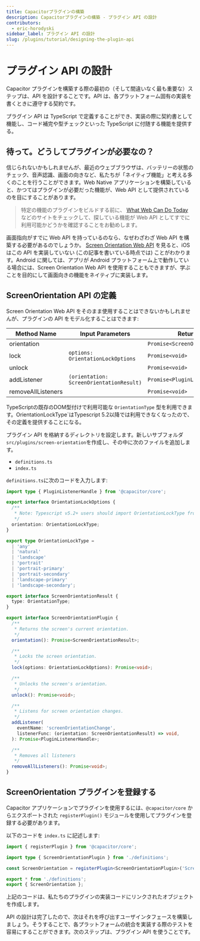 ```yaml
---
title: Capacitorプラグインの構築
description: Capacitorプラグインの構築 - プラグイン API の設計
contributors:
  - eric-horodyski
sidebar_label: プラグイン API の設計
slug: /plugins/tutorial/designing-the-plugin-api
---
```


# プラグイン API の設計

Capacitor プラグインを構築する際の最初の（そして間違いなく最も重要な）ステップは、API を設計することです。API は、各プラットフォーム固有の実装を書くときに遵守する契約です。

プラグイン API は TypeScript で定義することができ、実装の際に契約書として機能し、コード補完や型チェックといった TypeScript に付随する機能を提供する。

## 待って。どうしてプラグインが必要なの？

信じられないかもしれませんが、最近のウェブブラウザは、バッテリーの状態のチェック、音声認識、画面の向きなど、私たちが「ネイティブ機能」と考える多くのことを行うことができます。Web Native アプリケーションを構築していると、かつてはプラグインが必要だった機能が、Web API として提供されているのを目にすることがあります。

> 特定の機能のプラグインをビルドする前に、 <a href="https://whatwebcando.today/" target="_blank">What Web Can Do Today</a> などのサイトをチェックして、探している機能が Web API としてすでに利用可能かどうかを確認することをお勧めします。

画面指向がすでに Web API を持っているのなら、なぜわざわざ Web API を構築する必要があるのでしょうか。 <a href="https://whatwebcando.today/screen-orientation.html" target="_blank">Screen Orientation Web API</a> を見ると、iOS はこの API を実装していない (この記事を書いている時点では) ことがわかります。Android に関しては、アプリが Android プラットフォーム上で動作している場合には、Screen Orientation Web API を使用することもできますが、学ぶことを目的にして画面向きの機能をネイティブに実装します。

## ScreenOrientation API の定義

Screen Orientation Web API をそのまま使用することはできないかもしれませんが、プラグインの API をモデル化することはできます:

| Method Name        | Input Parameters                            | Return Value                                           |
| ------------------ | ------------------------------------------- | ------------------------------------------------------ |
| orientation        |                                             | `Promise<ScreenOrientationResult>`                   |
| lock               | `options: OrientationLockOptions`      | `Promise<void>`                                        |
| unlock             |                                             | `Promise<void>`                                        |
| addListener        | `(orientation: ScreenOrientationResult)` | `Promise<PluginListenerHandle>` |
| removeAllListeners |                                             | `Promise<void>`                                        |

TypeScriptの既存のDOM型付けで利用可能な `OrientationType` 型を利用できます。OrientationLockType`はTypescript 5.2以降では利用できなくなったので、その定義を提供することになる。

プラグイン API を格納するディレクトリを設定します。新しいサブフォルダ`src/plugins/screen-orientation`を作成し、その中に次のファイルを追加します。

- `definitions.ts`
- `index.ts`

`definitions.ts`に次のコードを入力します:

```typescript
import type { PluginListenerHandle } from '@capacitor/core';

export interface OrientationLockOptions {
  /**
   * Note: Typescript v5.2+ users should import OrientationLockType from @capacitor/screen-orientation.
   */
  orientation: OrientationLockType;
}

export type OrientationLockType =
  | 'any'
  | 'natural'
  | 'landscape'
  | 'portrait'
  | 'portrait-primary'
  | 'portrait-secondary'
  | 'landscape-primary'
  | 'landscape-secondary';

export interface ScreenOrientationResult {
  type: OrientationType;
}

export interface ScreenOrientationPlugin {
  /**
   * Returns the screen's current orientation.
   */
  orientation(): Promise<ScreenOrientationResult>;

  /**
   * Locks the screen orientation.
   */
  lock(options: OrientationLockOptions): Promise<void>;

  /**
   * Unlocks the screen's orientation.
   */
  unlock(): Promise<void>;

  /**
   * Listens for screen orientation changes.
   */
  addListener(
    eventName: 'screenOrientationChange',
    listenerFunc: (orientation: ScreenOrientationResult) => void,
  ): Promise<PluginListenerHandle>;

  /**
   * Removes all listeners
   */
  removeAllListeners(): Promise<void>;
}
```

## ScreenOrientation プラグインを登録する

Capacitor アプリケーションでプラグインを使用するには、`@capacitor/core` からエクスポートされた `registerPlugin()` モジュールを使用してプラグインを登録する必要があります。

以下のコードを `index.ts` に記述します:

```typescript
import { registerPlugin } from '@capacitor/core';

import type { ScreenOrientationPlugin } from './definitions';

const ScreenOrientation = registerPlugin<ScreenOrientationPlugin>('ScreenOrientation');

export * from './definitions';
export { ScreenOrientation };
```

上記のコードは、私たちのプラグインの実装コードにリンクされたオブジェクトを作成します。

API の設計は完了したので、次はそれを呼び出すユーザインタフェースを構築しましょう。そうすることで、各プラットフォームの統合を実装する際のテストを容易にすることができます。次のステップは、プラグイン API を使うことです。
